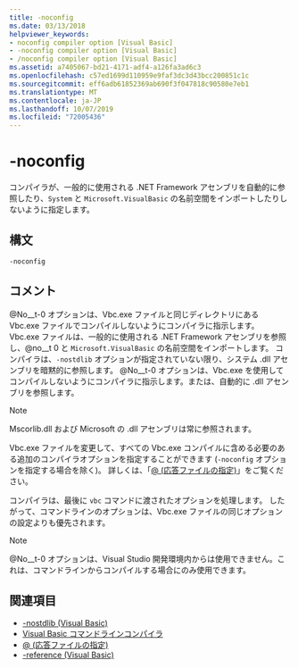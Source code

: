 ```yaml
---
title: -noconfig
ms.date: 03/13/2018
helpviewer_keywords:
- noconfig compiler option [Visual Basic]
- -noconfig compiler option [Visual Basic]
- /noconfig compiler option [Visual Basic]
ms.assetid: a7405067-bd21-4171-adf4-a126fa3ad6c3
ms.openlocfilehash: c57ed1699d110959e9faf3dc3d43bcc200851c1c
ms.sourcegitcommit: eff6adb61852369ab690f3f047818c90580e7eb1
ms.translationtype: MT
ms.contentlocale: ja-JP
ms.lasthandoff: 10/07/2019
ms.locfileid: "72005436"
---
```

# <a name="-noconfig"></a>-noconfig
コンパイラが、一般的に使用される .NET Framework アセンブリを自動的に参照したり、`System` と `Microsoft.VisualBasic` の名前空間をインポートしたりしないように指定します。  
  
## <a name="syntax"></a>構文  
  
```console  
-noconfig  
```  
  
## <a name="remarks"></a>コメント  
 @No__t-0 オプションは、Vbc.exe ファイルと同じディレクトリにある Vbc.exe ファイルでコンパイルしないようにコンパイラに指示します。 Vbc.exe ファイルは、一般的に使用される .NET Framework アセンブリを参照し、@no__t 0 と `Microsoft.VisualBasic` の名前空間をインポートします。 コンパイラは、`-nostdlib` オプションが指定されていない限り、システム .dll アセンブリを暗黙的に参照します。 @No__t-0 オプションは、Vbc.exe を使用してコンパイルしないようにコンパイラに指示します。または、自動的に .dll アセンブリを参照します。  
  
> [!NOTE]
> Mscorlib.dll および Microsoft の .dll アセンブリは常に参照されます。  
  
 Vbc.exe ファイルを変更して、すべての Vbc.exe コンパイルに含める必要のある追加のコンパイラオプションを指定することができます (`-noconfig` オプションを指定する場合を除く)。 詳しくは、「[@ (応答ファイルの指定)](../../../visual-basic/reference/command-line-compiler/specify-response-file.md)」をご覧ください。  
  
 コンパイラは、最後に `vbc` コマンドに渡されたオプションを処理します。 したがって、コマンドラインのオプションは、Vbc.exe ファイルの同じオプションの設定よりも優先されます。  
  
> [!NOTE]
> @No__t-0 オプションは、Visual Studio 開発環境内からは使用できません。これは、コマンドラインからコンパイルする場合にのみ使用できます。  
  
## <a name="see-also"></a>関連項目

- [-nostdlib (Visual Basic)](../../../visual-basic/reference/command-line-compiler/nostdlib.md)
- [Visual Basic コマンドラインコンパイラ](../../../visual-basic/reference/command-line-compiler/index.md)
- [@ (応答ファイルの指定)](../../../visual-basic/reference/command-line-compiler/specify-response-file.md)
- [-reference (Visual Basic)](../../../visual-basic/reference/command-line-compiler/reference.md)
